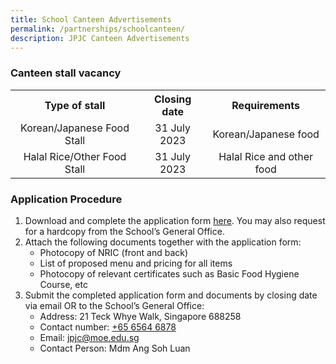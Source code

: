 ```yaml
---
title: School Canteen Advertisements
permalink: /partnerships/schoolcanteen/
description: JPJC Canteen Advertisements
---
```

<div align="justify">
	
<h3>Canteen stall vacancy</h3>
	
<table>
	<tbody><tr>
		<th><center>Type of stall</center></th>
		<th><center>Closing date</center></th>
		<th><center>Requirements</center></th></tr>
	<tr>
		<td><center>Korean/Japanese Food Stall</center></td>
		<td><center>31 July 2023</center></td>
		<td><center>Korean/Japanese food</center></td></tr>
	<tr>
		<td><center>Halal Rice/Other Food Stall</center></td>
		<td><center>31 July 2023</center></td>
		<td><center>Halal Rice and other food</center></td></tr></tbody></table>
	
<h3>Application Procedure</h3></div>

<ol>
	<li>Download and complete the application form <a href="/files/Partnerships/Canteen/canteen%20application%20form.pdf">here</a>. You may also request for a hardcopy from the School’s General Office.</li>
	<li>Attach the following documents together with the application form:
		<ul>
			<li>Photocopy of NRIC (front and back)</li>
			<li>List of proposed menu and pricing for all items</li>
			<li>Photocopy of relevant certificates such as Basic Food Hygiene Course, etc</li></ul></li>
	<li>Submit the completed application form and documents by closing date via email OR to the School’s General Office:
		<ul>
			<li>Address: 21 Teck Whye Walk, Singapore 688258</li>
			<li>Contact number: <a href="tel:+6565646878">+65 6564 6878</a></li>
			<li>Email: <a href="mailto: jpjc@moe.edu.sg">jpjc@moe.edu.sg</a></li>
			<li>Contact Person: Mdm Ang Soh Luan</li></ul></li></ol>